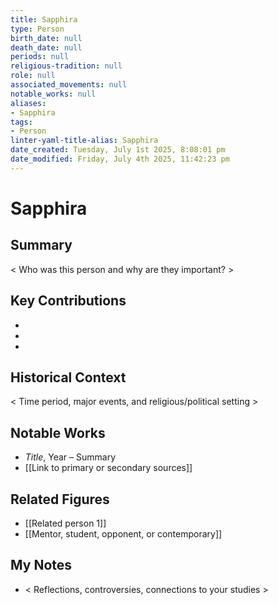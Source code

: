 ```yaml
---
title: Sapphira
type: Person
birth_date: null
death_date: null
periods: null
religious-tradition: null
role: null
associated_movements: null
notable_works: null
aliases:
- Sapphira
tags:
- Person
linter-yaml-title-alias: Sapphira
date_created: Tuesday, July 1st 2025, 8:08:01 pm
date_modified: Friday, July 4th 2025, 11:42:23 pm
---
```


# Sapphira

## Summary
< Who was this person and why are they important? >

## Key Contributions
- 
- 
- 

## Historical Context
< Time period, major events, and religious/political setting >

## Notable Works
- *Title*, Year – Summary
- [[Link to primary or secondary sources]]


## Related Figures
- [[Related person 1]]
- [[Mentor, student, opponent, or contemporary]]

## My Notes
- < Reflections, controversies, connections to your studies >

